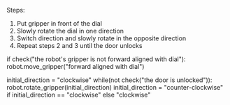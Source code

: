 

Steps: 
1. Put gripper in front of the dial
2. Slowly rotate the dial in one direction
3. Switch direction and slowly rotate in the opposite direction
4. Repeat steps 2 and 3 until the door unlocks

if check("the robot's gripper is not forward aligned with dial"):
  robot.move_gripper("forward aligned with dial")

initial_direction = "clockwise"
while(not check("the door is unlocked")):
  robot.rotate_gripper(initial_direction)
  initial_direction = "counter-clockwise" if initial_direction == "clockwise" else "clockwise"